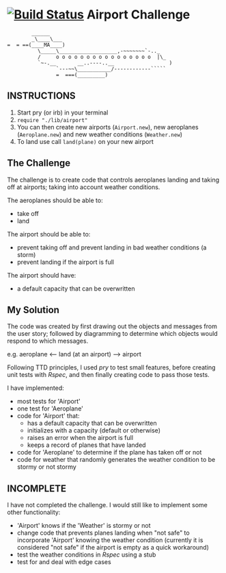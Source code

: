 [![Build Status](https://travis-ci.org/mikehurl/airport_challenge.svg?branch=master)](https://travis-ci.org/mikehurl/airport_challenge)
Airport Challenge
=================

```
        ______
        _\____\___
=  = ==(____MA____)
          \_____\___________________,-~~~~~~~`-.._
          /     o o o o o o o o o o o o o o o o  |\_
          `~-.__       __..----..__                  )
                `---~~\___________/------------`````
                =  ===(_________)

```

INSTRUCTIONS
------------
1. Start pry (or irb) in your terminal
2. `require "./lib/airport"`
3. You can then create new airports (`Airport.new`), new aeroplanes (`Aeroplane.new`) and new weather conditions (`Weather.new`)
4. To land use call `land(plane)` on your new airport

The Challenge
-------------
The challenge is to create code that controls aeroplanes landing and taking off at airports; taking into account weather conditions.

The aeroplanes should be able to:
- take off
- land

The airport should be able to:
- prevent taking off and prevent landing in bad weather conditions (a storm)
- prevent landing if the airport is full

The airport should have:
- a default capacity that can be overwritten


My Solution
-----------
The code was created by first drawing out the objects and messages from the user story; followed by diagramming to determine which objects would respond to which messages.

  e.g.
    aeroplane <-- land (at an airport) --> airport

Following TTD principles, I used *pry* to test small features, before creating unit tests with *Rspec*, and then finally creating code to pass those tests.

I have implemented:
- most tests for 'Airport'
- one test for 'Aeroplane'
- code for 'Airport' that:
  - has a default capacity that can be overwritten
  - initializes with a capacity (default or otherwise)
  - raises an error when the airport is full
  - keeps a record of planes that have landed
- code for 'Aeroplane' to determine if the plane has taken off or not
- code for weather that randomly generates the weather condition to be stormy or not stormy


INCOMPLETE
----------

I have not completed the challenge. I would still like to implement some other functionality:
- 'Airport' knows if the 'Weather' is stormy or not
- change code that prevents planes landing when "not safe" to incorporate 'Airport' knowing the weather condition (currently it is considered "not safe" if the airport is empty as a quick workaround)
- test the weather conditions in *Rspec* using a stub
- test for and deal with edge cases
